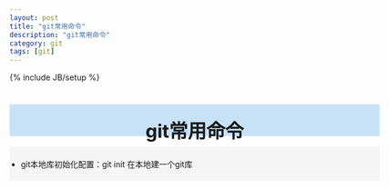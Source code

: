 ```yaml
---
layout: post
title: "git常用命令"
description: "git常用命令"
category: git
tags: [git]
---
```

{% include JB/setup %}

# <div style="background-color:#C7E2F7; width:650px; height:55px; border:1px; text-align:center; padding-top:1px"><h3 style="margin-top:20px; border:0px">git常用命令</h3></div>

  <div style="background-color:#f5f5f5; width:650px; height:auto; border:1px">
  <ul style="padding:20px 20px">
  <li>git本地库初始化配置：git init 在本地建一个git库</li>
  </ul>
  </div>
